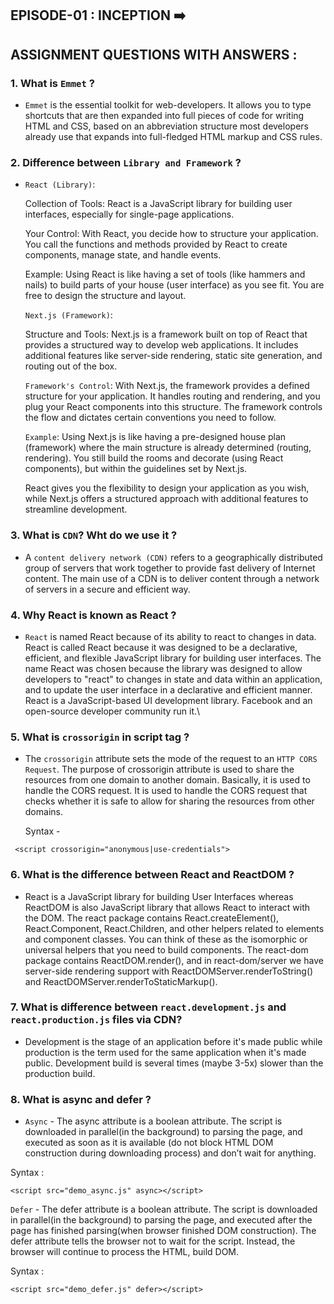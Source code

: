 ## EPISODE-01 : INCEPTION ➡️ 

## ASSIGNMENT QUESTIONS WITH ANSWERS :

### 1. What is `Emmet` ?

- `Emmet` is the essential toolkit for web-developers. It allows you to type shortcuts that are then expanded into full pieces of code for writing HTML and CSS, based on an abbreviation structure most developers already use that expands into full-fledged HTML markup and CSS rules.

### 2.  Difference between `Library and Framework` ?

- `React (Library)`:

   Collection of Tools: React is a JavaScript library for building user interfaces, especially for single-page applications.

   Your Control: With React, you decide how to structure your application. You call the functions and methods provided by React to create components, manage state, and handle events.

   Example: Using React is like having a set of tools (like hammers and nails) to build parts of your house (user interface) as you see fit. You are free to design the structure and layout.

   `Next.js (Framework)`:

   Structure and Tools: Next.js is a framework built on top of React that provides a structured way to develop web applications. It includes additional features like server-side rendering, static site generation, and routing out of the box.

   `Framework's Control`: With Next.js, the framework provides a defined structure for your application. It handles routing and rendering, and you plug your React components into this structure. The framework controls the flow and dictates certain conventions you need to follow.

   `Example`: Using Next.js is like having a pre-designed house plan (framework) where the main structure is  already determined (routing, rendering). You still build the rooms and decorate (using React components),  but within the guidelines set by Next.js.

   React gives you the flexibility to design your application as you wish, while Next.js offers a structured approach with additional features to streamline development.

### 3. What is `CDN`? Wht do we use it ?

- A `content delivery network (CDN)` refers to a geographically distributed group of servers that work together to provide fast delivery of Internet content. The main use of a CDN is to deliver content through a network of servers in a secure and efficient way.

### 4. Why React is known as React ? 

- `React` is named React because of its ability to react to changes in data. React is called React because it was designed to be a declarative, efficient, and flexible JavaScript library for building user interfaces. The name React was chosen because the library was designed to allow developers to "react" to changes in state and data within an application, and to update the user interface in a declarative and efficient manner. React is a JavaScript-based UI development library. Facebook and an open-source developer community run it.\

### 5. What is `crossorigin` in script tag ?

- The `crossorigin` attribute sets the mode of the request to an `HTTP CORS Request`. The purpose of crossorigin attribute is used to share the resources from one domain to another domain. Basically, it is used to handle the CORS request. It is used to handle the CORS request that checks whether it is safe to allow for sharing the resources from other domains.

  Syntax -

``` 
 <script crossorigin="anonymous|use-credentials">

```

### 6. What is the difference between React and ReactDOM ?

 -  React is a JavaScript library for building User Interfaces whereas ReactDOM is also JavaScript library that allows React to interact with the DOM. The react package contains React.createElement(), React.Component, React.Children, and other helpers related to elements and component classes. You can think of these as the isomorphic or universal helpers that you need to build components. The react-dom package contains ReactDOM.render(), and in react-dom/server we have server-side rendering support with ReactDOMServer.renderToString() and ReactDOMServer.renderToStaticMarkup().

 ### 7.  What is difference between `react.development.js` and `react.production.js` files via CDN? 

 - Development is the stage of an application before it's made public while production is the term used for the same application when it's made public. Development build is several times (maybe 3-5x) slower than the production build.

 ### 8. What is async and defer ?

 - `Async` - The async attribute is a boolean attribute. The script is downloaded in parallel(in the background) to parsing the page, and executed as soon as it is available (do not block HTML DOM construction during downloading process) and don’t wait for anything.


Syntax :

```
<script src="demo_async.js" async></script>
```

`Defer` - The defer attribute is a boolean attribute. The script is downloaded in parallel(in the background) to parsing the page, and executed after the page has finished parsing(when browser finished DOM construction). The defer attribute tells the browser not to wait for the script. Instead, the browser will continue to process the HTML, build DOM.

Syntax :

```
<script src="demo_defer.js" defer></script>
```